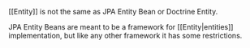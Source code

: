[[Entity]] is not the same as JPA Entity Bean or Doctrine Entity.

JPA Entity Beans are meant to be a framework for [[Entity|entities]] implementation, but like any other framework it has some restrictions.
